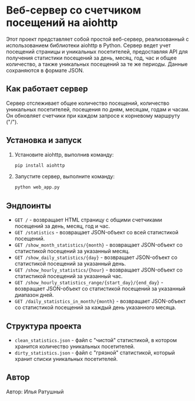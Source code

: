 # Веб-сервер со счетчиком посещений на aiohttp

Этот проект представляет собой простой веб-сервер, реализованный с 
использованием библиотеки aiohttp в Python. Сервер ведет учет посещений
страницы и уникальных посетителей, предоставляя API для получения статистики
посещений за день, месяц, год, час и общее количество, а также уникальных посещений
за те же периоды. Данные сохраняются в формате JSON.

## Как работает сервер

Сервер отслеживает общее количество посещений, количество уникальных 
посетителей, посещения по дням, месяцам, годам и часам. Он обновляет счетчики при 
каждом запросе к корневому маршруту ("/").

## Установка и запуск

1. Установите aiohttp, выполнив команду:

    ```bash
    pip install aiohttp
    ```

2. Запустите сервер, выполните команду:

    ```bash
    python web_app.py
    ```

## Эндпоинты

- `GET /` - возвращает HTML страницу с общими счетчиками посещений за день, 
месяц, год и час.
- `GET /statistics` - возвращает JSON-объект со всей статистикой посещений.
- `GET /show_month_statistics/{month}` - возвращает JSON-объект со статистикой 
  посещений за указанный месяц.
- `GET /show_daily_statistics/{day}` - возвращает JSON-объект со статистикой 
  посещений за указанный день.
- `GET /show_hourly_statistics/{hour}` - возвращает JSON-объект со статистикой 
  посещений за указанный час.
- `GET /show_hourly_statistics_range/{start_day}/{end_day}` - возвращает JSON-объект 
  со статистикой посещений за указанный диапазон дней.
- `GET /daily_statistics_in_month/{month}` - возвращает JSON-объект со статистикой 
  посещений за каждый день указанного месяца.

## Структура проекта

- `clean_statistics.json` - файл с "чистой" статистикой, в котором хранится 
  количество уникальных посетителей.
- `dirty_statistics.json` - файл с "грязной" статистикой, который хранит 
  списки уникальных посетителей.

## Автор

Автор: Илья Ратушный
